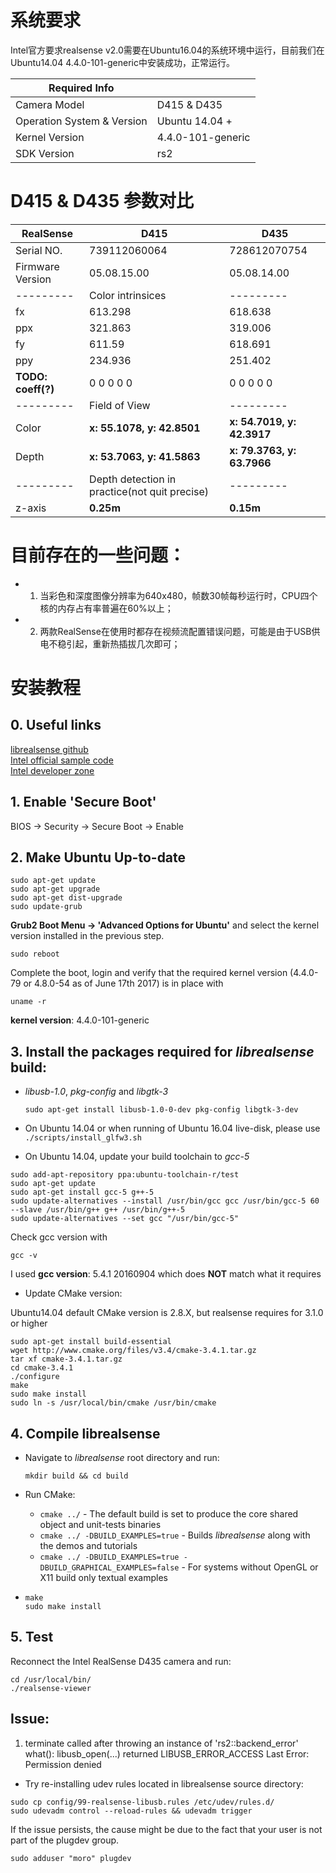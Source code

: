 # 系统要求
Intel官方要求realsense v2.0需要在Ubuntu16.04的系统环境中运行，目前我们在Ubuntu14.04 4.4.0-101-generic中安装成功，正常运行。   

| Required Info |  |
| --- | --- |
| Camera Model | D415 & D435 |
| Operation System & Version | Ubuntu 14.04 + |
| Kernel Version | 4.4.0-101-generic |
| SDK Version | rs2 |

# D415 & D435 参数对比
| RealSense | D415 | D435 |
| --------- | --------- | --------- |
| Serial NO. | 739112060064 | 728612070754 |
| Firmware Version | 05.08.15.00 | 05.08.14.00 |
| --------- | Color intrinsices | --------- |
| fx | 613.298 | 618.638 |
| ppx | 321.863 | 319.006 |
| fy | 611.59 | 618.691 |
| ppy | 234.936 | 251.402 |
| **TODO: coeff(?)** | 0 0 0 0 0 | 0 0 0 0 0 |
| --------- | Field of View | --------- |
| Color | **x: 55.1078, y: 42.8501** | **x: 54.7019, y: 42.3917** |
| Depth | **x: 53.7063, y: 41.5863** | **x: 79.3763, y: 63.7966** |
| --------- | Depth detection in practice(not quit precise) | --------- |
| z-axis | **0.25m** | **0.15m** |

# 目前存在的一些问题：
- 1. 当彩色和深度图像分辨率为640x480，帧数30帧每秒运行时，CPU四个核的内存占有率普遍在60%以上；
- 2. 两款RealSense在使用时都存在视频流配置错误问题，可能是由于USB供电不稳引起，重新热插拔几次即可；

# 安装教程
## 0. Useful links
[librealsense github](https://github.com/IntelRealSense/librealsense/blob/development/doc/installation.md)  
[Intel official sample code](https://github.com/IntelRealSense/librealsense/wiki/API-How-To#get-first-realsense-device)  
[Intel developer zone](https://software.intel.com/en-us/articles/using-librealsense-and-opencv-to-stream-rgb-and-depth-data)  

## 1. Enable 'Secure Boot' 

BIOS -> Security -> Secure Boot -> Enable

## 2. Make Ubuntu Up-to-date

```shell
sudo apt-get update
sudo apt-get upgrade
sudo apt-get dist-upgrade
sudo update-grub
```

**Grub2 Boot Menu -> 'Advanced Options for Ubuntu'** and select the kernel version installed in the previous step.

```shell
sudo reboot
```

Complete the boot, login and verify that the required kernel version (4.4.0-79 or 4.8.0-54 as of June 17th 2017) is in place with
```shell
uname -r
```

**kernel version**: 4.4.0-101-generic

## 3. Install the packages required for *librealsense* build:

- *libusb-1.0*, *pkg-config* and *libgtk-3*

  ```shell
  sudo apt-get install libusb-1.0-0-dev pkg-config libgtk-3-dev
  ```

- On Ubuntu 14.04 or when running of Ubuntu 16.04 live-disk, please use `./scripts/install_glfw3.sh`

- On Ubuntu 14.04, update your build toolchain to *gcc-5*

```shell
sudo add-apt-repository ppa:ubuntu-toolchain-r/test
sudo apt-get update
sudo apt-get install gcc-5 g++-5
sudo update-alternatives --install /usr/bin/gcc gcc /usr/bin/gcc-5 60 --slave /usr/bin/g++ g++ /usr/bin/g++-5
sudo update-alternatives --set gcc "/usr/bin/gcc-5"
```

Check gcc version with 
```shell 
gcc -v
```
I used **gcc version**: 5.4.1 20160904 which does **NOT** match what it requires

- Update CMake version: 

Ubuntu14.04 default CMake version is 2.8.X, but realsense requires for 3.1.0 or higher

```shell
sudo apt-get install build-essential
wget http://www.cmake.org/files/v3.4/cmake-3.4.1.tar.gz
tar xf cmake-3.4.1.tar.gz
cd cmake-3.4.1
./configure
make
sudo make install
sudo ln -s /usr/local/bin/cmake /usr/bin/cmake
```

## 4. Compile librealsense
- Navigate to *librealsense* root directory and run: 

  ```shell
  mkdir build && cd build
  ```

- Run CMake:

  - `cmake ../` - The default build is set to produce the core shared object and unit-tests binaries
  - `cmake ../ -DBUILD_EXAMPLES=true` - Builds *librealsense* along with the demos and tutorials
  - `cmake ../ -DBUILD_EXAMPLES=true -DBUILD_GRAPHICAL_EXAMPLES=false` - For systems without OpenGL or X11 build only textual examples

- ```shell
  make
  sudo make install
  ```

## 5. Test
Reconnect the Intel RealSense D435 camera and run: 

```shell
cd /usr/local/bin/
./realsense-viewer
```

## Issue:
1. terminate called after throwing an instance of 'rs2::backend_error'
  what():  libusb_open(...) returned LIBUSB_ERROR_ACCESS Last Error: Permission denied
- Try re-installing udev rules located in librealsense source directory:   
```shell
sudo cp config/99-realsense-libusb.rules /etc/udev/rules.d/   
sudo udevadm control --reload-rules && udevadm trigger  
```

If the issue persists, the cause might be due to the fact that your user is not part of the plugdev group.
```shell
sudo adduser "moro" plugdev 
```
